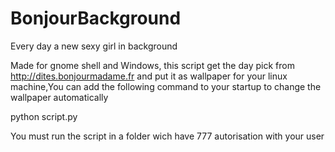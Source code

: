 # BonjourBackground
Every day a new sexy girl in background

Made for gnome shell and Windows, this script get the day pick from http://dites.bonjourmadame.fr and put it as wallpaper for your linux machine,You can add the following command to your startup to change the wallpaper automatically

python script.py

You must run the script in a folder wich have 777 autorisation with your user
